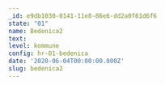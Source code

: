 ```yaml
---
_id: e9db1030-0141-11e8-86e6-dd2a0f61d6f6
state: "01"
name: Bedenica2
text:
level: kommune
config: hr-01-bedenica
date: '2020-06-04T00:00:00.000Z'
slug: bedenica2
---
```

